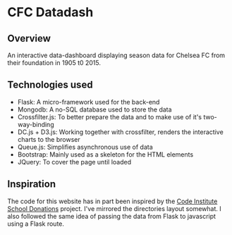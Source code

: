 # CFC Datadash
## Overview
An interactive data-dashboard displaying season data for Chelsea FC from their foundation in 1905 t0 2015.

## Technologies used
* Flask: A micro-framework used for the back-end 
* Mongodb: A no-SQL database used to store the data
* Crossfilter.js: To better prepare the data and to make use of it's two-way-binding
* DC.js + D3.js: Working together with crossfilter, renders the interactive charts to the browser
* Queue.js: Simplifies asynchronous use of data
* Bootstrap: Mainly used as a skeleton for the HTML elements
* JQuery: To cover the page until loaded

## Inspiration
The code for this website has in part been inspired by the 
[Code Institute School Donations](https://github.com/jamcoy/school_donations) project.
I've mirrored the directories layout somewhat. I also followed the same idea of 
passing the data from Flask to javascript using a Flask route.